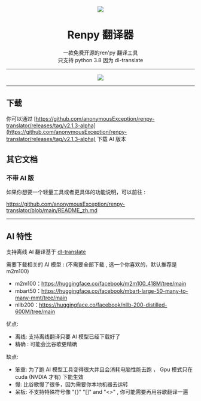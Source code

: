 <div align=center><img src = "https://www.renpy.org/static/index-logo.png"></div>

# <div align=center>Renpy 翻译器</div>

<div align=center>一款免费开源的ren'py 翻译工具</div>

<div align=center>只支持 python 3.8 因为 dl-translate</div>

------

<div align=center><img src = "https://github.com/anonymousException/renpy-translator/assets/157234942/5b77a190-991e-420b-9d18-093db64ebdaa"></div>

------

## 下载

你可以通过 [https://github.com/anonymousException/renpy-translator/releases/tag/v2.1.3-alpha](https://github.com/anonymousException/renpy-translator/releases/tag/v2.1.3-alpha) 下载 AI 版本

## 其它文档

### 不带 AI 版

如果你想要一个轻量工具或者更具体的功能说明，可以前往 :

https://github.com/anonymousException/renpy-translator/blob/main/README_zh.md

------

## AI 特性

支持离线 AI 翻译基于 [dl-translate](https://github.com/xhluca/dl-translate)

需要下载相关的 AI 模型 : (不需要全部下载 , 选一个你喜欢的，默认推荐是 m2m100)

- m2m100：https://huggingface.co/facebook/m2m100_418M/tree/main
- mbart50：https://huggingface.co/facebook/mbart-large-50-many-to-many-mmt/tree/main
- nllb200：https://huggingface.co/facebook/nllb-200-distilled-600M/tree/main

优点:

- 离线: 支持离线翻译只要 AI 模型已经下载好了
- 精确 : 可能会比谷歌更精确

缺点:

- 笨重: 为了跑 AI 模型工具变得很大并且会消耗电脑性能去跑 ， Gpu 模式只在 cuda (NVDIA 才有) 下能生效
- 慢:  比谷歌慢了很多，因为需要你本地机器去运转
- 呆板: 不支持特殊符号像 "{}" "[]" and "<>" , 你可能需要再用谷歌翻译一遍
